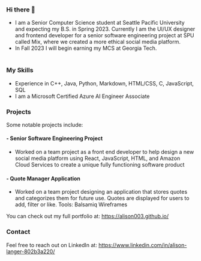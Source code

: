 ### Hi there 👋
- I am a Senior Computer Science student at Seattle Pacific University and expecting my B.S. in Spring 2023. Currently I am the UI/UX designer and frontend developer for a senior software engineering project at SPU called Mix, where we created a more ethical social media platform. 
- In Fall 2023 I will begin earning my MCS at Georgia Tech.
<br><br>

### My Skills
- Experience in C++, Java, Python, Markdown, HTML/CSS, C, JavaScript, SQL
- I am a Microsoft Certified Azure AI Engineer Associate

### Projects
Some notable projects include:
#### - Senior Software Engineering Project
- Worked on a team project as a front end developer to help design a new social media platform using React, JavaScript, HTML, and Amazon Cloud Services to create a unique fully functioning software product
#### - Quote Manager Application								        
- Worked on a team project designing an application that stores quotes and categorizes them for future use. Quotes are displayed for users to add, filter or like. Tools: Balsamiq Wireframes

You can check out my full portfolio at: https://alison003.github.io/

### Contact
Feel free to reach out on LinkedIn at: https://www.linkedin.com/in/alison-langer-802b3a220/
